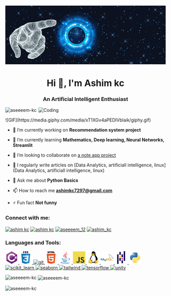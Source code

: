 ![MasterHead](https://github.com/Aseeeem-kc/Aseeeem-kc/blob/main/aigithubbanner.jpg)
<h1 align="center">Hi 👋, I'm Ashim kc</h1>
<h3 align="center">An Artificial Intelligent Enthusiast</h3>
<img align="right" alt="Coding" width="400" src="https://giphy.com/embed/xT1XGv4aPEDIVblaik">
<p align="left"> <img src="https://komarev.com/ghpvc/?username=aseeeem-kc&label=Profile%20views&color=0e75b6&style=flat" alt="aseeeem-kc" /> </p>
![GIF](https://media.giphy.com/media/xT1XGv4aPEDIVblaik/giphy.gif)


- 🔭 I’m currently working on **Recommendation system project**

- 🌱 I’m currently learning **Mathematics, Deep learning, Neural Networks, Streamlit**

- 👯 I’m looking to collaborate on [a note app project](https://note-app-69.netlify.app)

- 📝 I regularly write articles on [Data Analytics, artificiall intelligence, linux](Data Analytics, artificiall intelligence, linux)

- 💬 Ask me about **Python Basics**

- 📫 How to reach me **ashimkc7297@gmail.com**

- ⚡ Fun fact **Not funny**

<h3 align="left">Connect with me:</h3>
<p align="left">
<a href="https://linkedin.com/in/ashim kc" target="blank"><img align="center" src="https://raw.githubusercontent.com/rahuldkjain/github-profile-readme-generator/master/src/images/icons/Social/linked-in-alt.svg" alt="ashim kc" height="30" width="40" /></a>
<a href="https://kaggle.com/ashim kc" target="blank"><img align="center" src="https://raw.githubusercontent.com/rahuldkjain/github-profile-readme-generator/master/src/images/icons/Social/kaggle.svg" alt="ashim kc" height="30" width="40" /></a>
<a href="https://instagram.com/aseeeem_12" target="blank"><img align="center" src="https://raw.githubusercontent.com/rahuldkjain/github-profile-readme-generator/master/src/images/icons/Social/instagram.svg" alt="aseeeem_12" height="30" width="40" /></a>
<a href="https://www.leetcode.com/ashim_kc" target="blank"><img align="center" src="https://raw.githubusercontent.com/rahuldkjain/github-profile-readme-generator/master/src/images/icons/Social/leet-code.svg" alt="ashim_kc" height="30" width="40" /></a>
</p>

<h3 align="left">Languages and Tools:</h3>
<p align="left"> <a href="https://www.w3schools.com/cs/" target="_blank" rel="noreferrer"> <img src="https://raw.githubusercontent.com/devicons/devicon/master/icons/csharp/csharp-original.svg" alt="csharp" width="40" height="40"/> </a> <a href="https://www.w3schools.com/css/" target="_blank" rel="noreferrer"> <img src="https://raw.githubusercontent.com/devicons/devicon/master/icons/css3/css3-original-wordmark.svg" alt="css3" width="40" height="40"/> </a> <a href="https://git-scm.com/" target="_blank" rel="noreferrer"> <img src="https://www.vectorlogo.zone/logos/git-scm/git-scm-icon.svg" alt="git" width="40" height="40"/> </a> <a href="https://www.w3.org/html/" target="_blank" rel="noreferrer"> <img src="https://raw.githubusercontent.com/devicons/devicon/master/icons/html5/html5-original-wordmark.svg" alt="html5" width="40" height="40"/> </a> <a href="https://www.java.com" target="_blank" rel="noreferrer"> <img src="https://raw.githubusercontent.com/devicons/devicon/master/icons/java/java-original.svg" alt="java" width="40" height="40"/> </a> <a href="https://developer.mozilla.org/en-US/docs/Web/JavaScript" target="_blank" rel="noreferrer"> <img src="https://raw.githubusercontent.com/devicons/devicon/master/icons/javascript/javascript-original.svg" alt="javascript" width="40" height="40"/> </a> <a href="https://www.linux.org/" target="_blank" rel="noreferrer"> <img src="https://raw.githubusercontent.com/devicons/devicon/master/icons/linux/linux-original.svg" alt="linux" width="40" height="40"/> </a> <a href="https://www.mysql.com/" target="_blank" rel="noreferrer"> <img src="https://raw.githubusercontent.com/devicons/devicon/master/icons/mysql/mysql-original-wordmark.svg" alt="mysql" width="40" height="40"/> </a> <a href="https://pandas.pydata.org/" target="_blank" rel="noreferrer"> <img src="https://raw.githubusercontent.com/devicons/devicon/2ae2a900d2f041da66e950e4d48052658d850630/icons/pandas/pandas-original.svg" alt="pandas" width="40" height="40"/> </a> <a href="https://www.python.org" target="_blank" rel="noreferrer"> <img src="https://raw.githubusercontent.com/devicons/devicon/master/icons/python/python-original.svg" alt="python" width="40" height="40"/> </a> <a href="https://scikit-learn.org/" target="_blank" rel="noreferrer"> <img src="https://upload.wikimedia.org/wikipedia/commons/0/05/Scikit_learn_logo_small.svg" alt="scikit_learn" width="40" height="40"/> </a> <a href="https://seaborn.pydata.org/" target="_blank" rel="noreferrer"> <img src="https://seaborn.pydata.org/_images/logo-mark-lightbg.svg" alt="seaborn" width="40" height="40"/> </a> <a href="https://tailwindcss.com/" target="_blank" rel="noreferrer"> <img src="https://www.vectorlogo.zone/logos/tailwindcss/tailwindcss-icon.svg" alt="tailwind" width="40" height="40"/> </a> <a href="https://www.tensorflow.org" target="_blank" rel="noreferrer"> <img src="https://www.vectorlogo.zone/logos/tensorflow/tensorflow-icon.svg" alt="tensorflow" width="40" height="40"/> </a> <a href="https://unity.com/" target="_blank" rel="noreferrer"> <img src="https://www.vectorlogo.zone/logos/unity3d/unity3d-icon.svg" alt="unity" width="40" height="40"/> </a> </p>

<p><img align="left" src="https://github-readme-stats.vercel.app/api/top-langs?username=aseeeem-kc&show_icons=true&locale=en&layout=compact" alt="aseeeem-kc" /></p>

<p>&nbsp;<img align="center" src="https://github-readme-stats.vercel.app/api?username=aseeeem-kc&show_icons=true&locale=en" alt="aseeeem-kc" /></p>

<p><img align="center" src="https://github-readme-streak-stats.herokuapp.com/?user=aseeeem-kc&" alt="aseeeem-kc" /></p>
